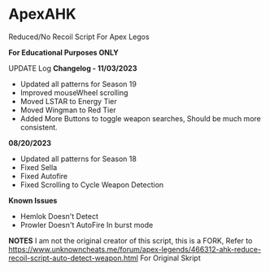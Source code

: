 # ApexAHK
Reduced/No Recoil Script For Apex Legos

**For Educational Purposes ONLY**

UPDATE Log
**Changelog - 11/03/2023**
- Updated all patterns for Season 19
- Improved mouseWheel scrolling
- Moved LSTAR to Energy Tier
- Moved Wingman to Red Tier
- Added More Buttons to toggle weapon searches, Should be much more consistent.

**08/20/2023**
- Updated all patterns for Season 18
- Fixed Sella
- Fixed Autofire
- Fixed Scrolling to Cycle Weapon Detection   


**Known Issues**
- Hemlok Doesn't Detect
- Prowler Doesn't AutoFire In burst mode

**NOTES**
I am not the original creator of this script, this is a FORK, 
Refer to https://www.unknowncheats.me/forum/apex-legends/466312-ahk-reduce-recoil-script-auto-detect-weapon.html 
For Original Skript
